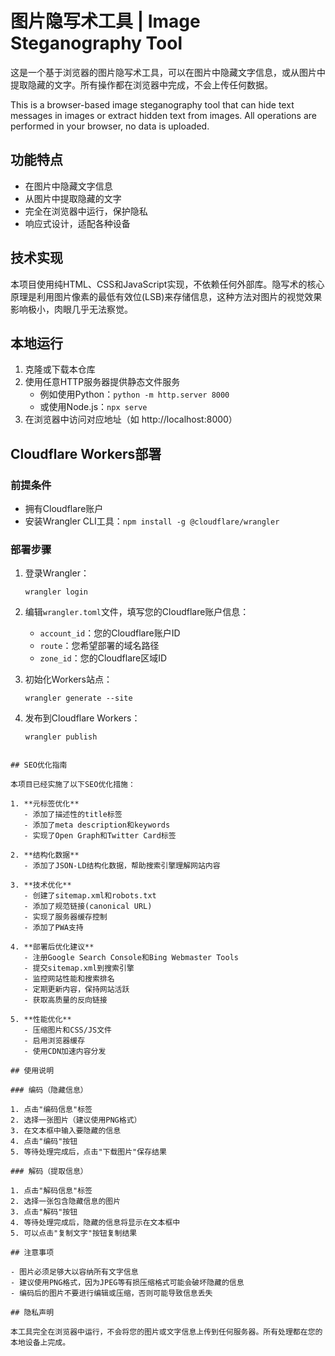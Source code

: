 # 图片隐写术工具 | Image Steganography Tool

这是一个基于浏览器的图片隐写术工具，可以在图片中隐藏文字信息，或从图片中提取隐藏的文字。所有操作都在浏览器中完成，不会上传任何数据。

This is a browser-based image steganography tool that can hide text messages in images or extract hidden text from images. All operations are performed in your browser, no data is uploaded.

## 功能特点

- 在图片中隐藏文字信息
- 从图片中提取隐藏的文字
- 完全在浏览器中运行，保护隐私
- 响应式设计，适配各种设备

## 技术实现

本项目使用纯HTML、CSS和JavaScript实现，不依赖任何外部库。隐写术的核心原理是利用图片像素的最低有效位(LSB)来存储信息，这种方法对图片的视觉效果影响极小，肉眼几乎无法察觉。

## 本地运行

1. 克隆或下载本仓库
2. 使用任意HTTP服务器提供静态文件服务
   - 例如使用Python：`python -m http.server 8000`
   - 或使用Node.js：`npx serve`
3. 在浏览器中访问对应地址（如 http://localhost:8000）

## Cloudflare Workers部署

### 前提条件

- 拥有Cloudflare账户
- 安装Wrangler CLI工具：`npm install -g @cloudflare/wrangler`

### 部署步骤

1. 登录Wrangler：
   ```
   wrangler login
   ```

2. 编辑`wrangler.toml`文件，填写您的Cloudflare账户信息：
   - `account_id`：您的Cloudflare账户ID
   - `route`：您希望部署的域名路径
   - `zone_id`：您的Cloudflare区域ID

3. 初始化Workers站点：
   ```
   wrangler generate --site
   ```

4. 发布到Cloudflare Workers：
   ```
   wrangler publish
```

## SEO优化指南

本项目已经实施了以下SEO优化措施：

1. **元标签优化**
   - 添加了描述性的title标签
   - 添加了meta description和keywords
   - 实现了Open Graph和Twitter Card标签

2. **结构化数据**
   - 添加了JSON-LD结构化数据，帮助搜索引擎理解网站内容

3. **技术优化**
   - 创建了sitemap.xml和robots.txt
   - 添加了规范链接(canonical URL)
   - 实现了服务器缓存控制
   - 添加了PWA支持

4. **部署后优化建议**
   - 注册Google Search Console和Bing Webmaster Tools
   - 提交sitemap.xml到搜索引擎
   - 监控网站性能和搜索排名
   - 定期更新内容，保持网站活跃
   - 获取高质量的反向链接

5. **性能优化**
   - 压缩图片和CSS/JS文件
   - 启用浏览器缓存
   - 使用CDN加速内容分发

## 使用说明

### 编码（隐藏信息）

1. 点击"编码信息"标签
2. 选择一张图片（建议使用PNG格式）
3. 在文本框中输入要隐藏的信息
4. 点击"编码"按钮
5. 等待处理完成后，点击"下载图片"保存结果

### 解码（提取信息）

1. 点击"解码信息"标签
2. 选择一张包含隐藏信息的图片
3. 点击"解码"按钮
4. 等待处理完成后，隐藏的信息将显示在文本框中
5. 可以点击"复制文字"按钮复制结果

## 注意事项

- 图片必须足够大以容纳所有文字信息
- 建议使用PNG格式，因为JPEG等有损压缩格式可能会破坏隐藏的信息
- 编码后的图片不要进行编辑或压缩，否则可能导致信息丢失

## 隐私声明

本工具完全在浏览器中运行，不会将您的图片或文字信息上传到任何服务器。所有处理都在您的本地设备上完成。